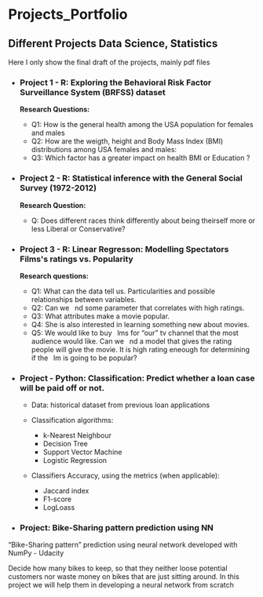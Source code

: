 # Projects_Portfolio
## Different Projects Data Science, Statistics
Here I only show the final draft of the projects, mainly pdf files

* ### Project 1 - R: Exploring the Behavioral Risk Factor Surveillance System (BRFSS) dataset
  **Research Questions:**
    * Q1: How is the general health among the USA population for females and males
    * Q2: How are the weigth, height and Body Mass Index (BMI) distributions among USA females and
males:
    * Q3: Which factor has a greater impact on health BMI or Education ?

* ### Project 2 - R: Statistical inference with the General Social Survey (1972-2012)
  **Research Question:**
    * Q: Does different races think differently about being theirself more or less Liberal or
Conservative?

* ### Project 3 - R: Linear Regresson: Modelling Spectators Films's ratings vs. Popularity
  **Research questions:**
  * Q1: What can the data tell us. Particularities and possible relationships between variables.
  * Q2: Can we  nd some parameter that correlates with high ratings.
  * Q3: What attributes make a movie popular.
  * Q4: She is also interested in learning something new about movies.
  * Q5: We would like to buy  lms for “our” tv channel that the most audience would like. Can we  nd a model that gives the
rating people will give the movie. It is high rating eneough for determining if the  lm is going to be popular?

* ### Project  - Python: Classification: Predict whether a loan case will be paid off or not.

  * Data: historical dataset from previous loan applications
  * Classification algorithms:
    * k-Nearest Neighbour
    * Decision Tree
    * Support Vector Machine
    * Logistic Regression
  
  * Classifiers Accuracy, using the metrics (when applicable):
    * Jaccard index
    * F1-score
    * LogLoass

* ### Project: Bike-Sharing pattern prediction using NN 
“Bike-Sharing pattern” prediction using neural network developed with NumPy - Udacity

Decide how many bikes to keep, so that they neither loose potential customers nor waste money on bikes that are just sitting around. In this project we will help them in developing a neural network from scratch
